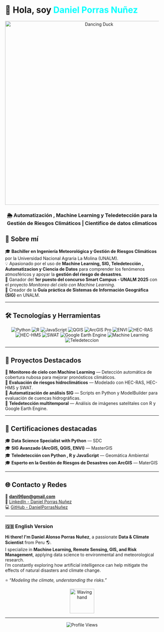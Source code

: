 <h1 align="left">👋 Hola, soy <span style="color:#00FFFF;">Daniel Porras Nuñez</span></h1>
<!-- Encabezado con GIF de pato bailando -->
<!-- Encabezado con GIF de pato bailando -->
<div align="center">
  <img src="https://usagif.com/wp-content/uploads/2022/4hv9xm/dancing-duck-acegifcom-15.gif" width="600" alt="Dancing Duck">
</div>

<h3 align="center">🌦️ Automatización , Machine Learning y Teledetección para la Gestión de Riesgos Climáticos | Cientifico de datos climaticos</h3>

## 🧠 Sobre mí

🎓 **Bachiller en Ingeniería Meteorológica y Gestión de Riesgos Climáticos** por la Universidad Nacional Agraria La Molina (UNALM).  
💡 Apasionado por el uso de **Machine Learning, SIG, Teledetección , Automatizacion y Ciencia de Datos** para comprender los fenómenos atmosféricos y apoyar la **gestión del riesgo de desastres**.  
🚀 Ganador del **1er puesto del concurso Smart Campus - UNALM 2025** con el proyecto *Monitoreo del cielo con Machine Learning*.  
📘 Creador de la **Guía práctica de Sistemas de Información Geográfica (SIG)** en UNALM.  

---

## 🛠️ Tecnologías y Herramientas

<div align="center">

![Python](https://img.shields.io/badge/Python-3776AB?style=for-the-badge&logo=python&logoColor=white)
![R](https://img.shields.io/badge/R-276DC3?style=for-the-badge&logo=r&logoColor=white)
![JavaScript](https://img.shields.io/badge/JavaScript-F7DF1E?style=for-the-badge&logo=javascript&logoColor=black)
![QGIS](https://img.shields.io/badge/QGIS-589632?style=for-the-badge&logo=qgis&logoColor=white)
![ArcGIS Pro](https://img.shields.io/badge/ArcGIS%20Pro-007ACC?style=for-the-badge&logo=arcgis&logoColor=white)
![ENVI](https://img.shields.io/badge/ENVI-4B0082?style=for-the-badge)
![HEC-RAS](https://img.shields.io/badge/HEC--RAS-006400?style=for-the-badge)
![HEC-HMS](https://img.shields.io/badge/HEC--HMS-228B22?style=for-the-badge)
![SWAT](https://img.shields.io/badge/SWAT-4169E1?style=for-the-badge)
![Google Earth Engine](https://img.shields.io/badge/Google%20Earth%20Engine-4285F4?style=for-the-badge&logo=googleearth&logoColor=white)
![Machine Learning](https://img.shields.io/badge/Machine%20Learning-FF6F00?style=for-the-badge&logo=tensorflow&logoColor=white)
![Teledeteccion](https://img.shields.io/badge/Remote%20Sensing-00BFFF?style=for-the-badge)

</div>

---

## 🚀 Proyectos Destacados

🔹 **Monitoreo de cielo con Machine Learning** — Detección automática de cobertura nubosa para mejorar pronósticos climáticos.  
🔹 **Evaluación de riesgos hidroclimáticos** — Modelado con HEC-RAS, HEC-HMS y SWAT.  
🔹 **Automatización de análisis SIG** — Scripts en Python y ModelBuilder para evaluación de cuencas hidrográficas.  
🔹 **Teledetección multitemporal** — Análisis de imágenes satelitales con R y Google Earth Engine.

</div>

---

## 🧾 Certificaciones destacadas

🎓 **Data Science Specialist with Python** — SDC  
🎓 **SIG Avanzado (ArcGIS, QGIS, ENVI)** — MasterGIS  
🎓 **Teledetección con Python , R y JavaScript** — Geomática Ambiental  
🎓 **Esperto en la Gestión de Riesgos de Desastres con ArcGIS** — MaterGIS 

---

## 🌐 Contacto y Redes

<div align="left">

📧 **dani96pn@gmail.com**  
🔗 [LinkedIn - Daniel Porras Nuñez](https://www.linkedin.com/in/DanielPorrasNu%C3%B1ez/)  
💻 [GitHub - DanielPorrasNuñez](https://github.com/DANYPORRAS)  

</div>

---

### 🇬🇧 English Version

**Hi there! I'm Daniel Alonso Porras Nuñez**, a passionate **Data & Climate Scientist** from Peru 🌎.  
I specialize in **Machine Learning, Remote Sensing, GIS, and Risk Management**, applying data science to environmental and meteorological research.  
I’m constantly exploring how artificial intelligence can help mitigate the effects of natural disasters and climate change.  

⭐ *“Modeling the climate, understanding the risks.”*  

<div align="center">
  <img src="https://media.giphy.com/media/hvRJCLFzcasrR4ia7z/giphy.gif" width="80" alt="Waving hand">
</div>

---

<div align="center">

![Profile Views](https://komarev.com/ghpvc/?username=DanielPorrasNuñez&color=blueviolet&style=flat-square)

</div>
